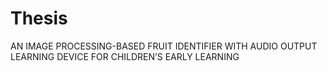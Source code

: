 # Thesis
AN IMAGE PROCESSING-BASED FRUIT IDENTIFIER WITH AUDIO OUTPUT LEARNING DEVICE FOR CHILDREN’S EARLY LEARNING
